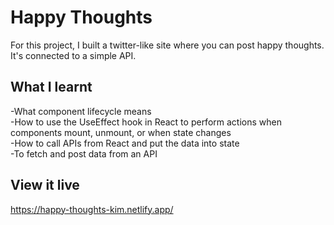 # Happy Thoughts

For this project, I built a twitter-like site where you can post happy thoughts. </br>
It's connected to a simple API.

## What I learnt

-What component lifecycle means </br>
-How to use the UseEffect hook in React to perform actions when components mount, unmount, or when state changes </br>
-How to call APIs from React and put the data into state </br>
-To fetch and post data from an API 

## View it live

https://happy-thoughts-kim.netlify.app/



